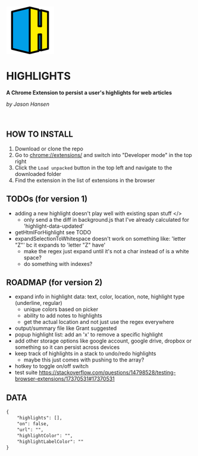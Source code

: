 ![highlights](/images/icon-128x128-h.png)

# HIGHLIGHTS
**A Chrome Extension to persist a user's highlights for web articles**

*by Jason Hansen*

&nbsp;

## HOW TO INSTALL
1. Download or clone the repo
2. Go to [chrome://extensions/](chrome://extensions/) and switch into "Developer mode" in the top right
3. Click the `Load unpacked` button in the top left and navigate to the downloaded folder
4. Find the extension in the list of extensions in the browser

## TODOs (for version 1)
- adding a new highlight doesn't play well with existing span stuff </>
  - only send a the diff in background.js that I've already calculated for 'highlight-data-updated'
- getHtmlForHighlight see TODO
- expandSelectionToWhitespace doesn't work on something like: 'letter "Z"' bc it expands to 'letter "Z" have'
  - make the regex just expand until it's not a char instead of is a white space?
  - do something with indexes?

## ROADMAP (for version 2)
- expand info in highlight data: text, color, location, note, highlight type (underline, regular)
    - unique colors based on picker
    - ability to add notes to highlights
    - get the actual location and not just use the regex everywhere
- output/summary file like Grant suggested
- popup highlight list: add an 'x' to remove a specific highlight
- add other storage options like google account, google drive, dropbox or something so it can persist across devices
- keep track of highlights in a stack to undo/redo highlights
    - maybe this just comes with pushing to the array?
- hotkey to toggle on/off switch
- test suite https://stackoverflow.com/questions/14798528/testing-browser-extensions/17370531#17370531

## DATA
```
{
    "highlights": [],
    "on": false,
    "url": "",
    "highlightColor": "",
    "highlightLabelColor": ""
}
```